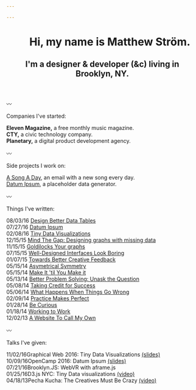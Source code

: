 ```yaml
---

---
```


<header class="l--mar-btm-m">
    <h1 class="t--size-l t--family-serif t--leading-small t--tracking-tight t--weight-bold">
        Hi, my name is Matthew Ström.
    </h1>
    <h2>
        I'm a designer &amp; developer (&amp;c) living in Brooklyn, NY.
    </h2>
</header>

〰

Companies I've started:

**Eleven Magazine,** a free monthly music magazine.<br/>
**CTY,** a civic technology company.<br/>
**Planetary,** a digital product development agency.<br/>

〰

Side projects I work on:

<a href="http://asongaday.co">A Song A Day</a>, an email with a new song every day.<br/>
<a href="http://datumipsum.com">Datum Ipsum</a>, a placeholder data generator.<br/>

〰

Things I've written:

<span class="c--gray l--mar-right-s">08/03/16</span> [Design Better Data Tables](/writing/tables)<br/>
<span class="c--gray l--mar-right-s">07/27/16</span> [Datum Ipsum](/writing/datum-ipsum)<br/>
<span class="c--gray l--mar-right-s">02/08/16</span> [Tiny Data Visualizations](/writing/tiny-data-viz)<br/>
<span class="c--gray l--mar-right-s">12/15/15</span> [Mind The Gap: Designing graphs with missing data](/writing/gap)<br/>
<span class="c--gray l--mar-right-s">11/15/15</span> [Goldilocks Your graphs](/writing/goldilocks)<br/>
<span class="c--gray l--mar-right-s">07/15/15</span> [Well-Designed Interfaces Look Boring](/writing/boring)<br/>
<span class="c--gray l--mar-right-s">01/07/15</span> [Towards Better Creative Feedback](/writing/feedback)<br/>
<span class="c--gray l--mar-right-s">05/15/14</span> [Asymetrical Symmetry](/writing/go)<br/>
<span class="c--gray l--mar-right-s">05/15/14</span> [Make It 'til You Make it](/writing/make-it)<br/>
<span class="c--gray l--mar-right-s">05/13/14</span> [Better Problem Solving: Unask the Question](/writing/unask)<br/>
<span class="c--gray l--mar-right-s">05/08/14</span> [Taking Credit for Success](/writing/success)<br/>
<span class="c--gray l--mar-right-s">05/06/14</span> [What Happens When Things Go Wrong](/writing/wrong)<br/>
<span class="c--gray l--mar-right-s">02/09/14</span> [Practice Makes Perfect](/writing/practice)<br/>
<span class="c--gray l--mar-right-s">01/28/14</span> [Be Curious](/writing/curiosity)<br/>
<span class="c--gray l--mar-right-s">01/18/14</span> [Working to Work](/writing/working)<br/>
<span class="c--gray l--mar-right-s">12/02/13</span> [A Website To Call My Own](/writing/website)<br/>


〰

Talks I've given:

<span class="c--gray l--mar-right-s">11/02/16</span>Graphical Web 2016: Tiny Data Visualizations <a href="slides.com/matthewstrom/tinycharts">(slides)</a><br/>
<span class="c--gray l--mar-right-s">10/09/16</span>OpenCamp 2016: Datum Ipsum <a href="http://slides.com/matthewstrom/datumipsum">(slides)</a><br/>
<span class="c--gray l--mar-right-s">07/21/16</span>Brooklyn.JS: WebVR with aframe.js<br/>
<span class="c--gray l--mar-right-s">01/25/16</span>D3.js NYC: Tiny Data visualizations <a href="https://www.youtube.com/watch?v=Gtlb8VIszrU">(video)</a><br/>
<span class="c--gray l--mar-right-s">04/18/13</span>Pecha Kucha: The Creatives Must Be Crazy <a href="https://www.youtube.com/watch?v=xpb_0Tadu6g">(video)</a><br/>

